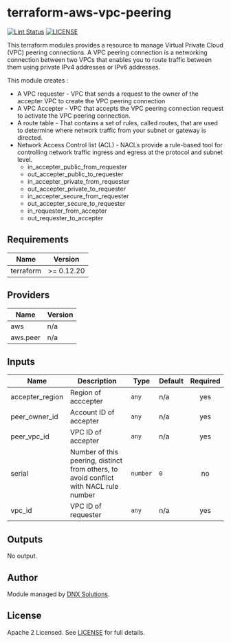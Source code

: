 # terraform-aws-vpc-peering

[![Lint Status](https://github.com/DNXLabs/terraform-aws-vpc-peering/workflows/Lint/badge.svg)](https://github.com/DNXLabs/terraform-aws-vpc-peering/actions)
[![LICENSE](https://img.shields.io/github/license/DNXLabs/terraform-aws-vpc-peering)](https://github.com/DNXLabs/terraform-aws-vpc-peering/blob/master/LICENSE)

This terraform modules provides a resource to manage Virtual Private Cloud (VPC) peering connections. A VPC peering connection is a networking connection between two VPCs that enables you to route traffic between them using private IPv4 addresses or IPv6 addresses.

This module creates :

 - A VPC requester - VPC that sends a request to the owner of the accepter VPC to create the VPC peering connection
 - A VPC Accepter - VPC  that accepts the VPC peering connection request to activate the VPC peering connection.
 - A route table  - That contains a set of rules, called routes, that are used to determine where network traffic from your subnet or gateway is directed.
 - Network Access Control list (ACL) - NACLs provide a rule-based tool for controlling network traffic ingress and egress at the protocol and subnet level.
     - in_accepter_public_from_requester
     - out_accepter_public_to_requester
     - in_accepter_private_from_requester
     - out_accepter_private_to_requester
     - in_accepter_secure_from_requester
     - out_accepter_secure_to_requester
     - in_requester_from_accepter
     - out_requester_to_accepter

<!--- BEGIN_TF_DOCS --->

## Requirements

| Name | Version |
|------|---------|
| terraform | >= 0.12.20 |

## Providers

| Name | Version |
|------|---------|
| aws | n/a |
| aws.peer | n/a |

## Inputs

| Name | Description | Type | Default | Required |
|------|-------------|------|---------|:--------:|
| accepter\_region | Region of acccepter | `any` | n/a | yes |
| peer\_owner\_id | Account ID of accepter | `any` | n/a | yes |
| peer\_vpc\_id | VPC ID of accepter | `any` | n/a | yes |
| serial | Number of this peering, distinct from others, to avoid conflict with NACL rule number | `number` | `0` | no |
| vpc\_id | VPC ID of requester | `any` | n/a | yes |

## Outputs

No output.

<!--- END_TF_DOCS --->

## Author
Module managed by [DNX Solutions](https://github.com/DNXLabs).

## License
Apache 2 Licensed. See [LICENSE](https://github.com/DNXLabs/terraform-aws-vpc-peering/blob/master/LICENSE) for full details.